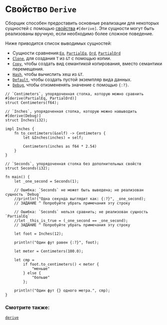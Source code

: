 # Свойство `Derive`

Сборщик способен предоставить основные реализации для некоторых сущностей
с помощью [свойства](../attribute.md) `#[derive]`. Эти сущности могут быть
реализованы вручную, если необходимо более сложное поведение.

Ниже приводится список выводимых сущностей:

- Сущности сравнения:[`Eq`](https://doc.rust-lang.org/std/cmp/trait.Eq.html), [`PartialEq`](https://doc.rust-lang.org/std/cmp/trait.PartialEq.html), [`Ord`](https://doc.rust-lang.org/std/cmp/trait.Ord.html), [`PartialOrd`](https://doc.rust-lang.org/std/cmp/trait.PartialOrd.html)
- [`Clone`](https://doc.rust-lang.org/std/clone/trait.Clone.html), для создания `T` из `&T` с помощью копии.
- [`Copy`](https://doc.rust-lang.org/core/marker/trait.Copy.html), чтобы создать вид семантикой копирования, вместо семантики перемещения.
- [`Hash`](https://doc.rust-lang.org/std/hash/trait.Hash.html), чтобы вычислить хеш из `&T`.
- [`Default`](https://doc.rust-lang.org/std/default/trait.Default.html), чтобы создать пустой экземпляр вида данных.
- [`Debug`](https://doc.rust-lang.org/std/fmt/trait.Debug.html), чтобы отизмененять значение с помощью `{:?}`.

```rust,editable
// `Centimeters`, упорядоченная стопка, которую можно сравнить
#[derive(PartialEq, PartialOrd)]
struct Centimeters(f64);

// `Inches`, упорядоченная стопка, которую можно навыводить
#[derive(Debug)]
struct Inches(i32);

impl Inches {
    fn to_centimeters(&self) -> Centimeters {
        let &Inches(inches) = self;

        Centimeters(inches as f64 * 2.54)
    }
}

// `Seconds`, упорядоченная стопка без дополнительных свойств
struct Seconds(i32);

fn main() {
    let _one_second = Seconds(1);

    // Ошибка: `Seconds` не может быть выведена; не реализован сущность `Debug`
    //println!("Одна секунда выглядит как: {:?}", _one_second);
    // ЗАДАНИЕ ^ Попробуйте убрать примечания эту строку

    // Ошибка: `Seconds` нельзя сравнить; не реализован сущность `PartialEq`
    //let _this_is_true = (_one_second == _one_second);
    // ЗАДАНИЕ ^ Попробуйте убрать примечания эту строку

    let foot = Inches(12);

    println!("Один фут равен {:?}", foot);

    let meter = Centimeters(100.0);

    let cmp =
        if foot.to_centimeters() < meter {
            "меньше"
        } else {
            "больше"
        };

    println!("Один фут {} одного метра.", cmp);
}
```

### Смотрите также:

[`derive`](https://doc.rust-lang.org/reference/attributes.html#derive)
